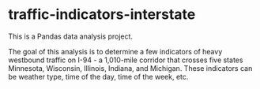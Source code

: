 # traffic-indicators-interstate

This is a Pandas data analysis project.

The goal of this analysis is to determine a few indicators of heavy westbound traffic on I-94 - a 1,010-mile corridor that crosses five states Minnesota, Wisconsin, Illinois, Indiana, and Michigan. These indicators can be weather type, time of the day, time of the week, etc.
